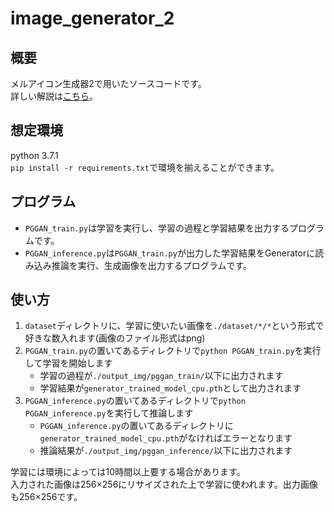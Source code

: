 # image_generator_2
## 概要
メルアイコン生成器2で用いたソースコードです。  
詳しい解説は<a href="">こちら</a>。

## 想定環境
python 3.7.1  
`pip install -r requirements.txt`で環境を揃えることができます。 

## プログラム
* `PGGAN_train.py`は学習を実行し、学習の過程と学習結果を出力するプログラムです。  
* `PGGAN_inference.py`は`PGGAN_train.py`が出力した学習結果をGeneratorに読み込み推論を実行、生成画像を出力するプログラムです。 

## 使い方
1. `dataset`ディレクトリに、学習に使いたい画像を`./dataset/*/*`という形式で好きな数入れます(画像のファイル形式はpng)
1. `PGGAN_train.py`の置いてあるディレクトリで`python PGGAN_train.py`を実行して学習を開始します
	* 学習の過程が`./output_img/pggan_train/`以下に出力されます
	* 学習結果が`generator_trained_model_cpu.pth`として出力されます
1. `PGGAN_inference.py`の置いてあるディレクトリで`python PGGAN_inference.py`を実行して推論します
	* `PGGAN_inference.py`の置いてあるディレクトリに`generator_trained_model_cpu.pth`がなければエラーとなります
	* 推論結果が`./output_img/pggan_inference/`以下に出力されます

学習には環境によっては10時間以上要する場合があります。    
入力された画像は256×256にリサイズされた上で学習に使われます。出力画像も256×256です。 
